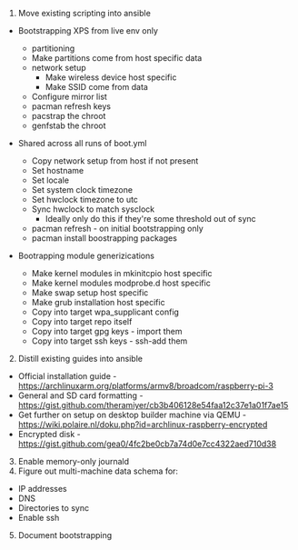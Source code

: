 1. Move existing scripting into ansible

- Bootstrapping XPS from live env only

  - partitioning
  - Make partitions come from host specific data
  - network setup
    - Make wireless device host specific
    - Make SSID come from data
  - Configure mirror list
  - pacman refresh keys
  - pacstrap the chroot
  - genfstab the chroot

- Shared across all runs of boot.yml

  - Copy network setup from host if not present
  - Set hostname
  - Set locale
  - Set system clock timezone
  - Set hwclock timezone to utc
  - Sync hwclock to match sysclock
    - Ideally only do this if they're some threshold out of sync
  - pacman refresh - on initial bootstrapping only
  - pacman install boostrapping packages

- Bootrapping module generizications
  - Make kernel modules in mkinitcpio host specific
  - Make kernel modules modprobe.d host specific
  - Make swap setup host specific
  - Make grub installation host specific
  - Copy into target wpa_supplicant config
  - Copy into target repo itself
  - Copy into target gpg keys - import them
  - Copy into target ssh keys - ssh-add them

2. Distill existing guides into ansible

- Official installation guide - https://archlinuxarm.org/platforms/armv8/broadcom/raspberry-pi-3
- General and SD card formatting - https://gist.github.com/theramiyer/cb3b406128e54faa12c37e1a01f7ae15
- Get further on setup on desktop builder machine via QEMU - https://wiki.polaire.nl/doku.php?id=archlinux-raspberry-encrypted
- Encrypted disk - https://gist.github.com/gea0/4fc2be0cb7a74d0e7cc4322aed710d38

3. Enable memory-only journald
4. Figure out multi-machine data schema for:

- IP addresses
- DNS
- Directories to sync
- Enable ssh

5. Document bootstrapping
